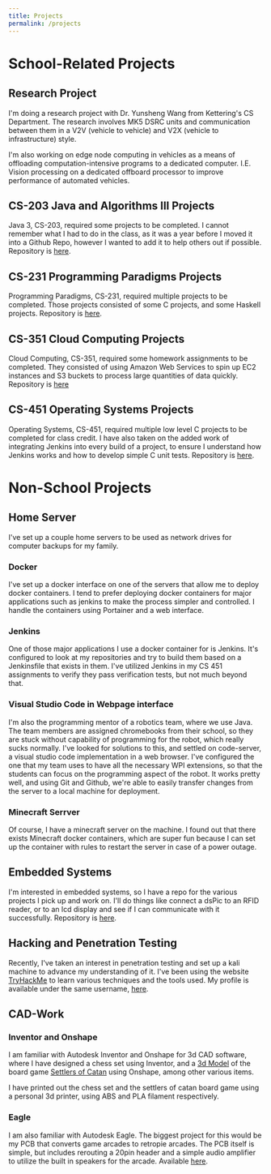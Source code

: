```yaml
---
title: Projects
permalink: /projects
---
```


# School-Related Projects

## Research Project
I'm doing a research project with Dr. Yunsheng Wang from Kettering's CS Department. The research involves MK5 DSRC units and communication between them in a V2V (vehicle to vehicle) and V2X (vehicle to infrastructure) style.

I'm also working on edge node computing in vehicles as a means of offloading computation-intensive programs to a dedicated computer. I.E. Vision processing on a dedicated offboard processor to improve performance of automated vehicles.

## CS-203 Java and Algorithms III Projects
Java 3, CS-203, required some projects to be completed.
I cannot remember what I had to do in the class, as it was a year before I moved it into a Github Repo, however I wanted to add it to help others out if possible.
Repository is [here](https://github.com/TytanRock/CS-203-Assignments).

## CS-231 Programming Paradigms Projects
Programming Paradigms, CS-231, required multiple projects to be completed.
Those projects consisted of some C projects, and some Haskell projects.
Repository is [here](https://github.com/TytanRock/CS-231-Projects).

## CS-351 Cloud Computing Projects
Cloud Computing, CS-351, required some homework assignments to be completed.
They consisted of using Amazon Web Services to spin up EC2 instances and S3 buckets to process large quantities of data quickly.
Repository is [here](https://github.com/TytanRock/CS-351-CloudComputing)

## CS-451 Operating Systems Projects
Operating Systems, CS-451, required multiple low level C projects to be completed for class credit.
I have also taken on the added work of integrating Jenkins into every build of a project, to ensure I understand how Jenkins works and how to develop simple C unit tests.
Repository is [here](https://github.com/TytanRock/CS-451).

# Non-School Projects

## Home Server
I've set up a couple home servers to be used as network drives for computer backups for my family.

### Docker
I've set up a docker interface on one of the servers that allow me to deploy docker containers. I tend to prefer deploying docker containers for major applications such as jenkins to make the process simpler and controlled. I handle the containers using Portainer and a web interface.

### Jenkins
One of those major applications I use a docker container for is Jenkins. It's configured to look at my repositories and try to build them based on a Jenkinsfile that exists in them. I've utilized Jenkins in my CS 451 assignments to verify they pass verification tests, but not much beyond that.

### Visual Studio Code in Webpage interface
I'm also the programming mentor of a robotics team, where we use Java. The team members are assigned chromebooks from their school, so they are stuck without capability of programming for the robot, which really sucks normally. I've looked for solutions to this, and settled on code-server, a visual studio code implementation in a web browser. I've configured the one that my team uses to have all the necessary WPI extensions, so that the students can focus on the programming aspect of the robot. It works pretty well, and using Git and Github, we're able to easily transfer changes from the server to a local machine for deployment.

### Minecraft Serrver
Of course, I have a minecraft server on the machine. I found out that there exists Minecraft docker containers, which are super fun because I can set up the container with rules to restart the server in case of a power outage. 

## Embedded Systems
I'm interested in embedded systems, so I have a repo for the various projects I pick up and work on. I'll do things like connect a dsPic to an RFID reader, or to an lcd display and see if I can communicate with it successfully.
Repository is [here](https://github.com/TytanRock/DsPIC-Projects).

## Hacking and Penetration Testing
Recently, I've taken an interest in penetration testing and set up a kali machine to advance my understanding of it. I've been using the website [TryHackMe](https://tryhackme.com/) to learn various techniques and the tools used.
My profile is available under the same username, [here](https://tryhackme.com/p/TytanRock).

## CAD-Work
### Inventor and Onshape
I am familiar with Autodesk Inventor and Onshape for 3d CAD software, where I have designed a chess set using Inventor, and a [3d Model](https://cad.onshape.com/documents/89701ed42737cd73d5f612e3/w/dba0564388030888f467bf9d/e/9a8574c201287417260c4710) of the board game [Settlers of Catan](https://www.catan.com/) using Onshape, among other various items.

I have printed out the chess set and the settlers of catan board game using a personal 3d printer, using ABS and PLA filament respectively.

### Eagle
I am also familiar with Autodesk Eagle. The biggest project for this would be my PCB that converts game arcades to retropie arcades. The PCB itself is simple, but includes rerouting a 20pin header and a simple audio amplifier to utilize the built in speakers for the arcade. Available [here](https://github.com/TytanRock/Eagle-Projects).
